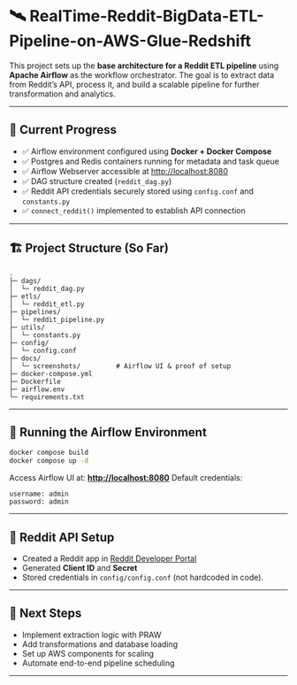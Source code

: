 # 🛰️ RealTime-Reddit-BigData-ETL-Pipeline-on-AWS-Glue-Redshift

This project sets up the **base architecture for a Reddit ETL pipeline** using **Apache Airflow** as the workflow orchestrator.
The goal is to extract data from Reddit’s API, process it, and build a scalable pipeline for further transformation and analytics.

---

## 📁 Current Progress

* ✅ Airflow environment configured using **Docker + Docker Compose**
* ✅ Postgres and Redis containers running for metadata and task queue
* ✅ Airflow Webserver accessible at [http://localhost:8080](http://localhost:8080)
* ✅ DAG structure created (`reddit_dag.py`)
* ✅ Reddit API credentials securely stored using `config.conf` and `constants.py`
* ✅ `connect_reddit()` implemented to establish API connection

---

## 🏗️ Project Structure (So Far)

```
.
├─ dags/
│  └─ reddit_dag.py
├─ etls/
│  └─ reddit_etl.py
├─ pipelines/
│  └─ reddit_pipeline.py
├─ utils/
│  └─ constants.py
├─ config/
│  └─ config.conf
├─ docs/
│  └─ screenshots/         # Airflow UI & proof of setup
├─ docker-compose.yml
├─ Dockerfile
├─ airflow.env
└─ requirements.txt
```

---

## 🐳 Running the Airflow Environment

```bash
docker compose build
docker compose up -d
```

Access Airflow UI at: **[http://localhost:8080](http://localhost:8080)**
Default credentials:

```
username: admin
password: admin
```

---

## 🔐 Reddit API Setup

* Created a Reddit app in [Reddit Developer Portal](https://www.reddit.com/prefs/apps)
* Generated **Client ID** and **Secret**
* Stored credentials in `config/config.conf` (not hardcoded in code).

---

## 🧠 Next Steps

* Implement extraction logic with PRAW
* Add transformations and database loading
* Set up AWS components for scaling
* Automate end-to-end pipeline scheduling

---

